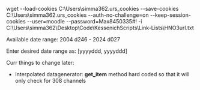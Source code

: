 
wget --load-cookies C:\Users\simma362\.urs_cookies --save-cookies C:\Users\simma362\.urs_cookies --auth-no-challenge=on --keep-session-cookies --user=moodle --password=Max8450335#! -i C:\Users\simma362\Desktop\Code\KessenichScripts\Link-Lists\HNO3url.txt

Available date range:
2004 d246 - 2024 d027

Enter desired date range as:
[yyyyddd, yyyyddd]


Curr things to change later:
- Interpolated datagenerator: __get_item__ method hard coded so that it will only check for 308 channels

